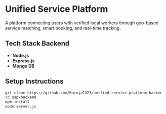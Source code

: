 # Unified Service Platform

A platform connecting users with verified local workers through geo-based service matching, smart booking, and real-time tracking.

## Tech Stack Backend

- **Node.js**
- **Express.js**
- **Mongo DB**

## Setup Instructions

```bash
git clone https://github.com/Rutuja1923/unified-service-platform-backend.git
cd usp-backend
npm install
node server.js
```